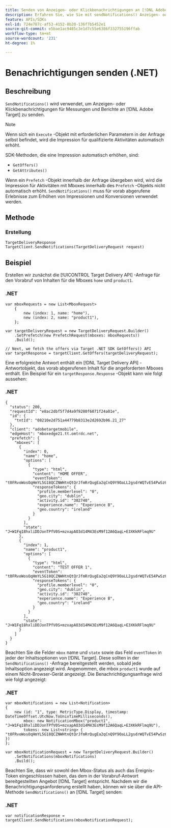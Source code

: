 ```yaml
---
title: Senden von Anzeigen- oder Klickbenachrichtigungen an [!DNL Adobe Target] mithilfe des .NET SDK
description: Erfahren Sie, wie Sie mit sendNotifications() Anzeigen- oder Klickbenachrichtigungen an [!DNL Adobe Target] für Messungen und Berichte senden können.
feature: APIs/SDKs
exl-id: 724e787c-af53-4152-8b20-136f7b5452e1
source-git-commit: e5bae1ac9485c3e1d7c55e6386f332755196ffab
workflow-type: tm+mt
source-wordcount: '231'
ht-degree: 1%

---
```


# Benachrichtigungen senden (.NET)

## Beschreibung

`SendNotifications()` wird verwendet, um Anzeigen- oder Klickbenachrichtigungen für Messungen und Berichte an [!DNL Adobe Target] zu senden.

>[!NOTE]
>
>Wenn sich ein `Execute` -Objekt mit erforderlichen Parametern in der Anfrage selbst befindet, wird die Impression für qualifizierte Aktivitäten automatisch erhöht.

SDK-Methoden, die eine Impression automatisch erhöhen, sind:

* `GetOffers()`
* `GetAttributes()`

Wenn ein `Prefetch` -Objekt innerhalb der Anfrage übergeben wird, wird die Impression für Aktivitäten mit Mboxes innerhalb des `Prefetch` -Objekts nicht automatisch erhöht. `SendNotifications()` muss für vorab abgerufene Erlebnisse zum Erhöhen von Impressionen und Konversionen verwendet werden.

## Methode

### Erstellung 

```dotnet {line-numbers="true"}
TargetDeliveryResponse TargetClient.SendNotifications(TargetDeliveryRequest request)
```

## Beispiel

Erstellen wir zunächst die [!UICONTROL Target Delivery API] -Anfrage für den Vorabruf von Inhalten für die Mboxes `home` und `product1`.

### \.NET

```dotnet {line-numbers="true"}
var mboxRequests = new List<MboxRequest>
    {
        new (index: 1, name: "home"),
        new (index: 2, name: "product1"),
    };

var targetDeliveryRequest = new TargetDeliveryRequest.Builder()
    .SetPrefetch(new PrefetchRequest(mboxes: mboxRequests))
    .Build();

// Next, we fetch the offers via Target .NET SDK GetOffers() API
var targetResponse = targetClient.GetOffers(targetDeliveryRequest);
```

Eine erfolgreiche Antwort enthält ein [!DNL Target Delivery API] -Antwortobjekt, das vorab abgerufenen Inhalt für die angeforderten Mboxes enthält. Ein Beispiel für ein `targetResponse.Response` -Objekt kann wie folgt aussehen:

### \.NET

```dotnet {line-numbers="true"}
{
  "status": 200,
  "requestId": "e8ac2dbf5f7d4a9f9280f6071f24a01e",
  "id": {
    "tntId": "08210e2d751a44779b8313e2d2692b96.21_27"
  },
  "client": "adobetargetmobile",
  "edgeHost": "mboxedge21.tt.omtrdc.net",
  "prefetch": {
    "mboxes": [
      {
        "index": 0,
        "name": "home",
        "options": [
          {
            "type": "html",
            "content": "HOME OFFER",
            "eventToken": "t0FRvoWosOqHmYL5G18QCZNWHtnQtQrJfmRrQugEa2qCnQ9Y9OaLL2gsdrWQTvE54PwSz67rmXWmSnkXpSSS2Q==",
            "responseTokens": {
              "profile.memberlevel": "0",
              "geo.city": "dublin",
              "activity.id": "302740",
              "experience.name": "Experience B",
              "geo.country": "ireland"
            }
          }
        ],
        "state": "J+W1Fq18hxliDDJonTPfV0S+mzxapAO3d14M43EsM9f12A6QaqL+E3XKkRFlmq9U"
      },
      {
        "index": 1,
        "name": "product1",
        "options": [
          {
            "type": "html",
            "content": "TEST OFFER 1",
            "eventToken": "t0FRvoWosOqHmYL5G18QCZNWHtnQtQrJfmRrQugEa2qCnQ9Y9OaLL2gsdrWQTvE54PwSz67rmXWmSnkXpSSS2Q==",
            "responseTokens": {
              "profile.memberlevel": "0",
              "geo.city": "dublin",
              "activity.id": "302740",
              "experience.name": "Experience B",
              "geo.country": "ireland"
            }
          }
        ],
        "state": "J+W1Fq18hxliDDJonTPfV0S+mzxapAO3d14M43EsM9f12A6QaqL+E3XKkRFlmq9U"
      }
    ]
  }
}
```

Beachten Sie die Felder `mbox` name und `state` sowie das Feld `eventToken` in jeder der Inhaltsoptionen von [!DNL Target]. Diese sollten in der `SendNotifications()` -Anfrage bereitgestellt werden, sobald jede Inhaltsoption angezeigt wird. Angenommen, die mbox `product1` wurde auf einem Nicht-Browser-Gerät angezeigt. Die Benachrichtigungsanfrage wird wie folgt angezeigt:

### \.NET

```dotnet {line-numbers="true"}
var mboxNotifications = new List<Notification>
{
    new (id: "1", type: MetricType.Display, timestamp: DateTimeOffset.UtcNow.ToUnixTimeMilliseconds(),
        mbox: new NotificationMbox("product1", "J+W1Fq18hxliDDJonTPfV0S+mzxapAO3d14M43EsM9f12A6QaqL+E3XKkRFlmq9U"),
        tokens: new List<string> { "t0FRvoWosOqHmYL5G18QCZNWHtnQtQrJfmRrQugEa2qCnQ9Y9OaLL2gsdrWQTvE54PwSz67rmXWmSnkXpSSS2Q==" })
}; 

var mboxNotificationRequest = new TargetDeliveryRequest.Builder()
    .SetNotifications(mboxNotifications)
    .Build();
```

Beachten Sie, dass wir sowohl den Mbox-Status als auch das Ereignis-Token eingeschlossen haben, das dem in der Vorabruf-Antwort bereitgestellten Angebot [!DNL Target] entspricht. Nachdem wir die Benachrichtigungsanforderung erstellt haben, können wir sie über die API-Methode `SendNotifications()` an [!DNL Target] senden:

### \.NET

```dotnet {line-numbers="true"}
var notificationResponse = targetClient.SendNotifications(mboxNotificationRequest);
```
